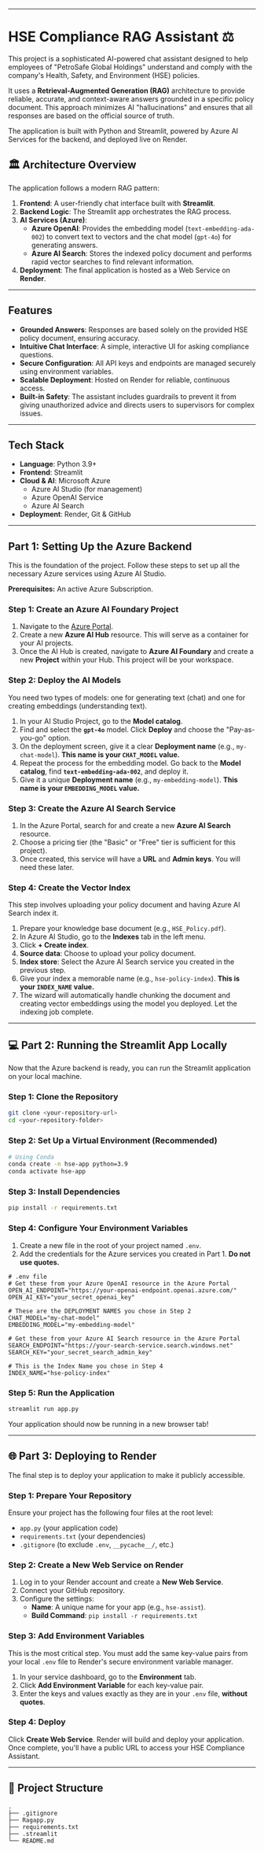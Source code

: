 
-----

# HSE Compliance RAG Assistant ⚖️

This project is a sophisticated AI-powered chat assistant designed to help employees of "PetroSafe Global Holdings" understand and comply with the company's Health, Safety, and Environment (HSE) policies.

It uses a **Retrieval-Augmented Generation (RAG)** architecture to provide reliable, accurate, and context-aware answers grounded in a specific policy document. This approach minimizes AI "hallucinations" and ensures that all responses are based on the official source of truth.

The application is built with Python and Streamlit, powered by Azure AI Services for the backend, and deployed live on Render.

## 🏛️ Architecture Overview

The application follows a modern RAG pattern:

1.  **Frontend**: A user-friendly chat interface built with **Streamlit**.
2.  **Backend Logic**: The Streamlit app orchestrates the RAG process.
3.  **AI Services (Azure)**:
      * **Azure OpenAI**: Provides the embedding model (`text-embedding-ada-002`) to convert text to vectors and the chat model (`gpt-4o`) for generating answers.
      * **Azure AI Search**: Stores the indexed policy document and performs rapid vector searches to find relevant information.
4.  **Deployment**: The final application is hosted as a Web Service on **Render**.

-----

##  Features

  * **Grounded Answers**: Responses are based solely on the provided HSE policy document, ensuring accuracy.
  * **Intuitive Chat Interface**: A simple, interactive UI for asking compliance questions.
  * **Secure Configuration**: All API keys and endpoints are managed securely using environment variables.
  * **Scalable Deployment**: Hosted on Render for reliable, continuous access.
  * **Built-in Safety**: The assistant includes guardrails to prevent it from giving unauthorized advice and directs users to supervisors for complex issues.

-----

##  Tech Stack

  * **Language**: Python 3.9+
  * **Frontend**: Streamlit
  * **Cloud & AI**: Microsoft Azure
      * Azure AI Studio (for management)
      * Azure OpenAI Service
      * Azure AI Search
  * **Deployment**: Render, Git & GitHub

-----

##  Part 1: Setting Up the Azure Backend

This is the foundation of the project. Follow these steps to set up all the necessary Azure services using Azure AI Studio.

**Prerequisites:** An active Azure Subscription.

### Step 1: Create an Azure AI Foundary Project

1.  Navigate to the [Azure Portal](https://portal.azure.com/).
2.  Create a new **Azure AI Hub** resource. This will serve as a container for your AI projects.
3.  Once the AI Hub is created, navigate to **Azure AI Foundary** and create a new **Project** within your Hub. This project will be your workspace.

### Step 2: Deploy the AI Models

You need two types of models: one for generating text (chat) and one for creating embeddings (understanding text).

1.  In your AI Studio Project, go to the **Model catalog**.
2.  Find and select the **`gpt-4o`** model. Click **Deploy** and choose the "Pay-as-you-go" option.
3.  On the deployment screen, give it a clear **Deployment name** (e.g., `my-chat-model`). **This name is your `CHAT_MODEL` value.**
4.  Repeat the process for the embedding model. Go back to the **Model catalog**, find **`text-embedding-ada-002`**, and deploy it.
5.  Give it a unique **Deployment name** (e.g., `my-embedding-model`). **This name is your `EMBEDDING_MODEL` value.**

### Step 3: Create the Azure AI Search Service

1.  In the Azure Portal, search for and create a new **Azure AI Search** resource.
2.  Choose a pricing tier (the "Basic" or "Free" tier is sufficient for this project).
3.  Once created, this service will have a **URL** and **Admin keys**. You will need these later.

### Step 4: Create the Vector Index

This step involves uploading your policy document and having Azure AI Search index it.

1.  Prepare your knowledge base document (e.g., `HSE_Policy.pdf`).
2.  In Azure AI Studio, go to the **Indexes** tab in the left menu.
3.  Click **+ Create index**.
4.  **Source data**: Choose to upload your policy document.
5.  **Index store**: Select the Azure AI Search service you created in the previous step.
6.  Give your index a memorable name (e.g., `hse-policy-index`). **This is your `INDEX_NAME` value.**
7.  The wizard will automatically handle chunking the document and creating vector embeddings using the model you deployed. Let the indexing job complete.

-----

## 💻 Part 2: Running the Streamlit App Locally

Now that the Azure backend is ready, you can run the Streamlit application on your local machine.

### Step 1: Clone the Repository

```bash
git clone <your-repository-url>
cd <your-repository-folder>
```

### Step 2: Set Up a Virtual Environment (Recommended)

```bash
# Using Conda
conda create -n hse-app python=3.9
conda activate hse-app
```

### Step 3: Install Dependencies

```bash
pip install -r requirements.txt
```

### Step 4: Configure Your Environment Variables

1.  Create a new file in the root of your project named `.env`.
2.  Add the credentials for the Azure services you created in Part 1. **Do not use quotes.**

<!-- end list -->

```env
# .env file
# Get these from your Azure OpenAI resource in the Azure Portal
OPEN_AI_ENDPOINT="https://your-openai-endpoint.openai.azure.com/"
OPEN_AI_KEY="your_secret_openai_key"

# These are the DEPLOYMENT NAMES you chose in Step 2
CHAT_MODEL="my-chat-model"
EMBEDDING_MODEL="my-embedding-model"

# Get these from your Azure AI Search resource in the Azure Portal
SEARCH_ENDPOINT="https://your-search-service.search.windows.net"
SEARCH_KEY="your_secret_search_admin_key"

# This is the Index Name you chose in Step 4
INDEX_NAME="hse-policy-index"
```

### Step 5: Run the Application

```bash
streamlit run app.py
```

Your application should now be running in a new browser tab\!

-----

## 🌐 Part 3: Deploying to Render

The final step is to deploy your application to make it publicly accessible.

### Step 1: Prepare Your Repository

Ensure your project has the following four files at the root level:

  * `app.py` (your application code)
  * `requirements.txt` (your dependencies)
  * `.gitignore` (to exclude `.env`, `__pycache__/`, etc.)
 



### Step 2: Create a New Web Service on Render

1.  Log in to your Render account and create a **New Web Service**.
2.  Connect your GitHub repository.
3.  Configure the settings:
      * **Name**: A unique name for your app (e.g., `hse-assist`).
      * **Build Command**: `pip install -r requirements.txt`
      

### Step 3: Add Environment Variables

This is the most critical step. You must add the same key-value pairs from your local `.env` file to Render's secure environment variable manager.

1.  In your service dashboard, go to the **Environment** tab.
2.  Click **Add Environment Variable** for each key-value pair.
3.  Enter the keys and values exactly as they are in your `.env` file, **without quotes**.

### Step 4: Deploy

Click **Create Web Service**. Render will build and deploy your application. Once complete, you'll have a public URL to access your HSE Compliance Assistant.

-----

## 📂 Project Structure

```
.
├── .gitignore
├── Ragapp.py
├── requirements.txt
├── .streamlit
└── README.md
```
